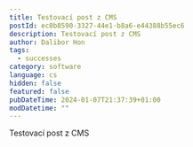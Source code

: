 ```yaml
---
title: Testovací post z CMS
postId: ec0b8590-3327-44e1-b8a6-e44388b55ec6
description: Testovací post z CMS
author: Dalibor Hon
tags:
  - successes
category: software
language: cs
hidden: false
featured: false
pubDateTime: 2024-01-07T21:37:39+01:00
modDatetime: ""
---
```

Testovací post z CMS
